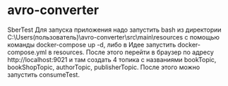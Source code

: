 # avro-converter
SberTest
Для запуска приложения надо запустить bash из директории C:\Users(пользователь)\avro-converter\src\main\resources с помощью команды docker-compose up -d, либо в Идее запустить docker-compose.yml в resources. После этого перейти в браузер по адресу http://localhost:9021 и там создать 4 топика с названиями bookTopic, bookShopTopic, authorTopic, publisherTopic. После этого можно запустить consumeTest. 
